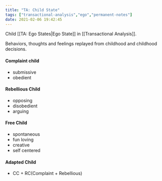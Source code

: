 ```yaml
---
title: "TA: Child State"
tags: ["transactional-analysis","ego","permanent-notes"]
date: 2021-02-06 19:42:45
---
```


Child [[TA: Ego States|Ego State]] in [[Transactional Analysis]]. 

Behaviors, thoughts and feelings replayed from childhood and childhood decisions. 

#### Complaint child

- submissive
- obedient

#### Rebellious Child

- opposing
- disobedient
- arguing

#### Free Child

- spontaneous
- fun loving
- creative
- self centered

#### Adapted Child

- CC + RC(Complaint + Rebellious)

